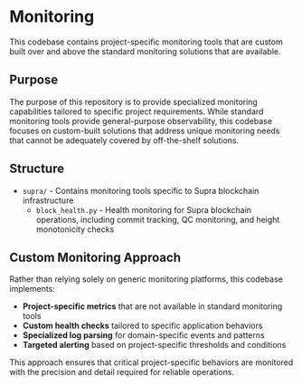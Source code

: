 # Monitoring

This codebase contains project-specific monitoring tools that are custom built over and above the standard monitoring solutions that are available.

## Purpose

The purpose of this repository is to provide specialized monitoring capabilities tailored to specific project requirements. While standard monitoring tools provide general-purpose observability, this codebase focuses on custom-built solutions that address unique monitoring needs that cannot be adequately covered by off-the-shelf solutions.

## Structure

- `supra/` - Contains monitoring tools specific to Supra blockchain infrastructure
  - `block_health.py` - Health monitoring for Supra blockchain operations, including commit tracking, QC monitoring, and height monotonicity checks

## Custom Monitoring Approach

Rather than relying solely on generic monitoring platforms, this codebase implements:

- **Project-specific metrics** that are not available in standard monitoring tools
- **Custom health checks** tailored to specific application behaviors
- **Specialized log parsing** for domain-specific events and patterns
- **Targeted alerting** based on project-specific thresholds and conditions

This approach ensures that critical project-specific behaviors are monitored with the precision and detail required for reliable operations.
